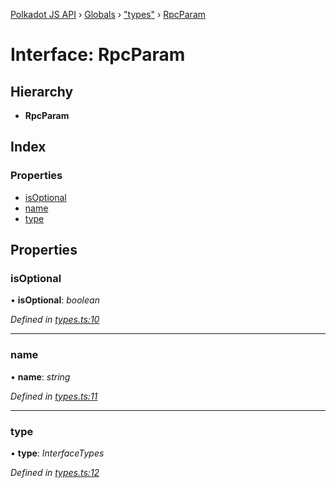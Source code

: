 [Polkadot JS API](../README.md) › [Globals](../globals.md) › ["types"](../modules/_types_.md) › [RpcParam](_types_.rpcparam.md)

# Interface: RpcParam

## Hierarchy

* **RpcParam**

## Index

### Properties

* [isOptional](_types_.rpcparam.md#isoptional)
* [name](_types_.rpcparam.md#name)
* [type](_types_.rpcparam.md#type)

## Properties

###  isOptional

• **isOptional**: *boolean*

*Defined in [types.ts:10](https://github.com/polkadot-js/api/blob/6b8d0207a6/packages/type-jsonrpc/src/types.ts#L10)*

___

###  name

• **name**: *string*

*Defined in [types.ts:11](https://github.com/polkadot-js/api/blob/6b8d0207a6/packages/type-jsonrpc/src/types.ts#L11)*

___

###  type

• **type**: *InterfaceTypes*

*Defined in [types.ts:12](https://github.com/polkadot-js/api/blob/6b8d0207a6/packages/type-jsonrpc/src/types.ts#L12)*
